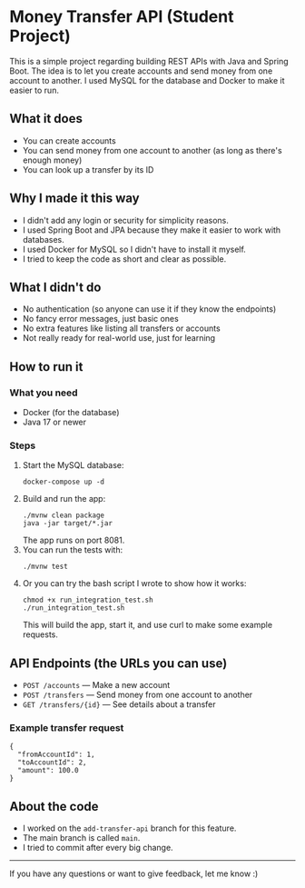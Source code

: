 # Money Transfer API (Student Project)

This is a simple project regarding building REST APIs with Java and Spring Boot. The idea is to let you create accounts and send money from one account to another. I used MySQL for the database and Docker to make it easier to run.

## What it does
- You can create accounts 
- You can send money from one account to another (as long as there's enough money)
- You can look up a transfer by its ID

## Why I made it this way
- I didn't add any login or security for simplicity reasons.
- I used Spring Boot and JPA because they make it easier to work with databases.
- I used Docker for MySQL so I didn't have to install it myself.
- I tried to keep the code as short and clear as possible.

## What I didn't do
- No authentication (so anyone can use it if they know the endpoints)
- No fancy error messages, just basic ones
- No extra features like listing all transfers or accounts
- Not really ready for real-world use, just for learning

## How to run it

### What you need
- Docker (for the database)
- Java 17 or newer

### Steps
1. Start the MySQL database:
   ```
   docker-compose up -d
   ```
2. Build and run the app:
   ```
   ./mvnw clean package
   java -jar target/*.jar
   ```
   The app runs on port 8081.
3. You can run the tests with:
   ```
   ./mvnw test
   ```
4. Or you can try the bash script I wrote to show how it works:
   ```
   chmod +x run_integration_test.sh
   ./run_integration_test.sh
   ```
   This will build the app, start it, and use curl to make some example requests.

## API Endpoints (the URLs you can use)
- `POST /accounts` — Make a new account
- `POST /transfers` — Send money from one account to another
- `GET /transfers/{id}` — See details about a transfer

### Example transfer request
```
{
  "fromAccountId": 1,
  "toAccountId": 2,
  "amount": 100.0
}
```

## About the code
- I worked on the `add-transfer-api` branch for this feature.
- The main branch is called `main`.
- I tried to commit after every big change.

---

If you have any questions or want to give feedback, let me know :) 
